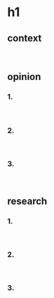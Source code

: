 # h1

## context

<br>

## opinion

### 1.
<br>

### 2.
<br>

### 3.

<br>

## research

### 1.
<br>

### 2.
<br>

### 3.

<br>